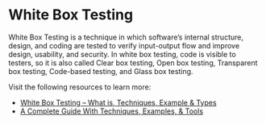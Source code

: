 # White Box Testing

White Box Testing is a technique in which software’s internal structure, design, and coding are tested to verify input-output flow and improve design, usability, and security. In white box testing, code is visible to testers, so it is also called Clear box testing, Open box testing, Transparent box testing, Code-based testing, and Glass box testing.

Visit the following resources to learn more:

- [White Box Testing – What is, Techniques, Example & Types](https://www.guru99.com/white-box-testing.html)
- [A Complete Guide With Techniques, Examples, & Tools](https://www.softwaretestinghelp.com/white-box-testing-techniques-with-example/)

